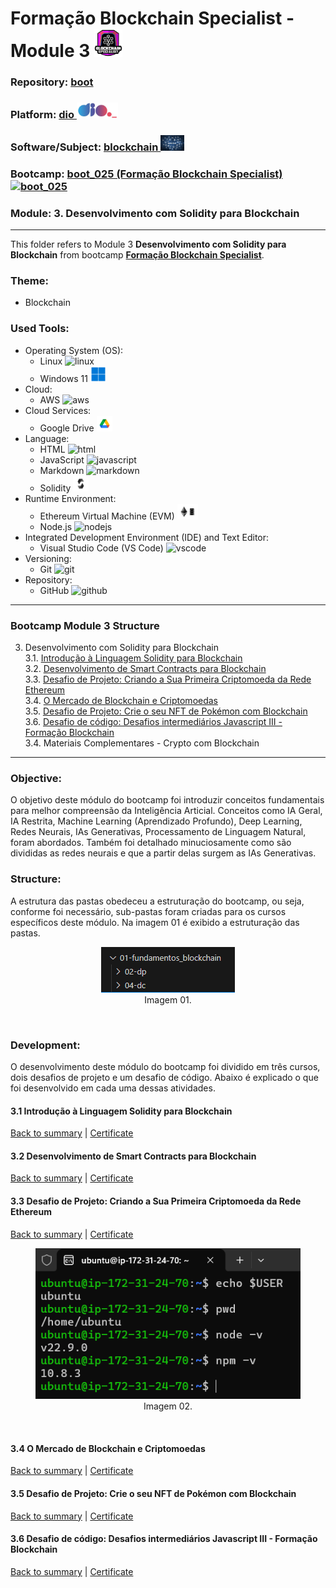 # Formação Blockchain Specialist - Module 3   <img src="../0-aux/logo_boot.png" alt="boot_025" width="auto" height="45">

### Repository: [boot](../../../../)   
### Platform: <a href="../../../">dio   <img src="https://github.com/PedroHeeger/main/blob/main/0-aux/logos/plataforma/dio.jpeg" alt="dio" width="auto" height="25"></a>   
### Software/Subject: <a href="../../">blockchain   <img src="https://github.com/PedroHeeger/main/blob/main/0-aux/logos/content/blockchain.jpg" alt="blockchain" width="auto" height="25"></a>
### Bootcamp: <a href="../">boot_025 (Formação Blockchain Specialist)   <img src="./0-aux/logo_boot.png" alt="boot_025" width="auto" height="25"></a>
### Module: 3. Desenvolvimento com Solidity para Blockchain 

---

This folder refers to Module 3 **Desenvolvimento com Solidity para Blockchain** from bootcamp [**Formação Blockchain Specialist**](../).

### Theme:
- Blockchain

### Used Tools:
- Operating System (OS): 
  - Linux   <img src="https://cdn.jsdelivr.net/gh/devicons/devicon/icons/linux/linux-original.svg" alt="linux" width="auto" height="25">
  - Windows 11   <img src="https://github.com/PedroHeeger/main/blob/main/0-aux/logos/software/windows11.png" alt="windows11" width="auto" height="25">
- Cloud:
  - AWS   <img src="https://cdn.jsdelivr.net/gh/devicons/devicon@latest/icons/amazonwebservices/amazonwebservices-original-wordmark.svg" alt="aws" width="auto" height="25">
- Cloud Services:
  - Google Drive   <img src="https://github.com/PedroHeeger/main/blob/main/0-aux/logos/software/google_drive.png" alt="google_drive" width="auto" height="25">
- Language:
  - HTML   <img src="https://cdn.jsdelivr.net/gh/devicons/devicon/icons/html5/html5-original.svg" alt="html" width="auto" height="25">
  - JavaScript   <img src="https://cdn.jsdelivr.net/gh/devicons/devicon/icons/javascript/javascript-original.svg" alt="javascript" width="auto" height="25">
  - Markdown   <img src="https://cdn.jsdelivr.net/gh/devicons/devicon/icons/markdown/markdown-original.svg" alt="markdown" width="auto" height="25">
  - Solidity   <img src="https://github.com/PedroHeeger/main/blob/main/0-aux/logos/software/solidity.svg" alt="solidity" width="auto" height="25">
- Runtime Environment:
  - Ethereum Virtual Machine (EVM)   <img src="https://github.com/PedroHeeger/main/blob/main/0-aux/logos/software/evm.png" alt="evm" width="auto" height="25">
  - Node.js   <img src="https://cdn.jsdelivr.net/gh/devicons/devicon/icons/nodejs/nodejs-original.svg" alt="nodejs" width="auto" height="25">
- Integrated Development Environment (IDE) and Text Editor:
  - Visual Studio Code (VS Code)   <img src="https://cdn.jsdelivr.net/gh/devicons/devicon/icons/vscode/vscode-original.svg" alt="vscode" width="auto" height="25">
- Versioning: 
  - Git   <img src="https://cdn.jsdelivr.net/gh/devicons/devicon/icons/git/git-original.svg" alt="git" width="auto" height="25">
- Repository:
  - GitHub   <img src="https://cdn.jsdelivr.net/gh/devicons/devicon/icons/github/github-original.svg" alt="github" width="auto" height="25">

---

### Bootcamp Module 3 Structure
3. <a name="item1">Desenvolvimento com Solidity para Blockchain</a><br>
  3.1. <a href="#item3.1">Introdução à Linguagem Solidity para Blockchain</a><br>
  3.2. <a href="#item3.2">Desenvolvimento de Smart Contracts para Blockchain</a><br>
  3.3. <a href="#item3.3">Desafio de Projeto: Criando a Sua Primeira Criptomoeda da Rede Ethereum</a><br>
  3.4. <a href="#item3.4">O Mercado de Blockchain e Criptomoedas</a><br>
  3.5. <a href="#item3.5">Desafio de Projeto: Crie o seu NFT de Pokémon com Blockchain</a><br>
  3.6. <a href="#item3.6">Desafio de código: Desafios intermediários Javascript III - Formação Blockchain</a><br>
  3.4. Materiais Complementares - Crypto com Blockchain<br>

---

### Objective:
O objetivo deste módulo do bootcamp foi introduzir conceitos fundamentais para melhor compreensão da Inteligência Articial. Conceitos como IA Geral, IA Restrita, Machine Learning (Aprendizado Profundo), Deep Learning, Redes Neurais, IAs Generativas, Processamento de Linguagem Natural, foram abordados. Também foi detalhado minuciosamente como são divididas as redes neurais e que a partir delas surgem as IAs Generativas.

### Structure:
A estrutura das pastas obedeceu a estruturação do bootcamp, ou seja, conforme foi necessário, sub-pastas foram criadas para os cursos específicos deste módulo. Na imagem 01 é exibido a estruturação das pastas. 

<div align="Center"><figure>
    <img src="../0-aux/md1-img01.png" alt="img01"><br>
    <figcaption>Imagem 01.</figcaption>
</figure></div><br>

### Development:
O desenvolvimento deste módulo do bootcamp foi dividido em três cursos, dois desafios de projeto e um desafio de código. Abaixo é explicado o que foi desenvolvido em cada uma dessas atividades.

<a name="item3.1"><h4>3.1 Introdução à Linguagem Solidity para Blockchain</h4></a>[Back to summary](#item2) | <a href="https://github.com/PedroHeeger/main/blob/main/cert_ti/04-curso/cloud/aws/(23-09-09)_AWS_Official_Content-Introducao...AWS_PH_DIO.pdf">Certificate</a>



















<a name="item3.2"><h4>3.2 Desenvolvimento de Smart Contracts para Blockchain</h4></a>[Back to summary](#item2) | <a href="https://github.com/PedroHeeger/main/blob/main/cert_ti/04-curso/cloud/aws/(23-09-09)_AWS_Official_Content-Introducao...AWS_PH_DIO.pdf">Certificate</a>











<a name="item3.3"><h4>3.3 Desafio de Projeto: Criando a Sua Primeira Criptomoeda da Rede Ethereum</h4></a>[Back to summary](#item2) | <a href="https://github.com/PedroHeeger/main/blob/main/cert_ti/04-curso/cloud/aws/(23-09-11)_Introducao...Conceito...Cloud_PH_DIO.pdf">Certificate</a>













<div align="Center"><figure>
    <img src="../0-aux/md1-img02.png" alt="img02"><br>
    <figcaption>Imagem 02.</figcaption>
</figure></div><br>


<a name="item3.4"><h4>3.4 O Mercado de Blockchain e Criptomoedas</h4></a>[Back to summary](#item2) | <a href="https://github.com/PedroHeeger/main/blob/main/cert_ti/04-curso/cloud/aws/(23-09-11)_Introducao...Conceito...Cloud_PH_DIO.pdf">Certificate</a>









<a name="item3.5"><h4>3.5 Desafio de Projeto: Crie o seu NFT de Pokémon com Blockchain</h4></a>[Back to summary](#item2) | <a href="https://github.com/PedroHeeger/main/blob/main/cert_ti/04-curso/cloud/aws/(23-09-11)_Introducao...Conceito...Cloud_PH_DIO.pdf">Certificate</a>







<a name="item3.6"><h4>3.6 Desafio de código: Desafios intermediários Javascript III - Formação Blockchain</h4></a>[Back to summary](#item2) | <a href="https://github.com/PedroHeeger/main/blob/main/cert_ti/04-curso/cloud/aws/(23-09-11)_Introducao...Conceito...Cloud_PH_DIO.pdf">Certificate</a>





